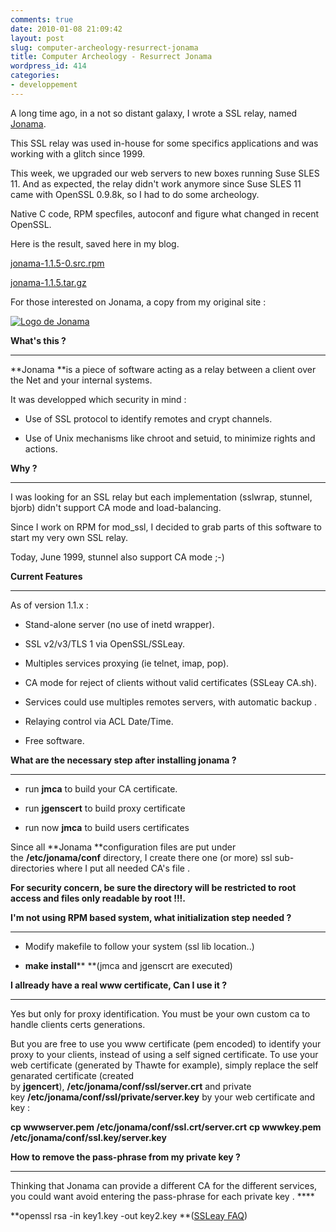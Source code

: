 ```yaml
---
comments: true
date: 2010-01-08 21:09:42
layout: post
slug: computer-archeology-resurrect-jonama
title: Computer Archeology - Resurrect Jonama
wordpress_id: 414
categories:
- developpement
---
```


A long time ago, in a not so distant galaxy, I wrote a SSL relay, named [Jonama](http://membres.multimania.fr/jonama/).

This SSL relay was used in-house for some specifics applications and was working with a glitch since 1999.

This week, we upgraded our web servers to new boxes running Suse SLES 11.
And as expected, the relay didn't work anymore since Suse SLES 11 came with OpenSSL 0.9.8k, so I had to do some archeology.

Native C code, RPM specfiles, autoconf and figure what changed in recent OpenSSL.

Here is the result, saved here in my blog.

[jonama-1.1.5-0.src.rpm](/bin-contents/jonama-1.1.5-0.src.rpm)

[jonama-1.1.5.tar.gz](/bin-contents/jonama-1.1.5.tar.gz)

For those interested on Jonama, a copy from my original site :

[![Logo de Jonama](/wp-content/uploads/2011/12/jonama.gif)](/wp-content/uploads/2011/12/jonama.gif)

**What's this ?**



* * *

**Jonama **is a piece of software acting as a relay between a client over the Net and your internal systems.

It was developped which security in mind :



	
  * Use of SSL protocol to identify remotes and crypt channels.

	
  * Use of Unix mechanisms like chroot and setuid, to minimize rights and actions.


**Why ?**



* * *

I was looking for an SSL relay but each implementation (sslwrap, stunnel, bjorb) didn't support CA mode and load-balancing.

Since I work on RPM for mod_ssl, I decided to grab parts of this software to start my very own SSL relay. 

Today, June 1999, stunnel also support CA mode ;-)

**Current Features**



* * *

As of version 1.1.x :



	
  * Stand-alone server (no use of inetd wrapper).

	
  * SSL v2/v3/TLS 1 via OpenSSL/SSLeay.

	
  * Multiples services proxying (ie telnet, imap, pop).

	
  * CA mode for reject of clients without valid certificates (SSLeay CA.sh).

	
  * Services could use multiples remotes servers, with automatic backup .

	
  * Relaying control via ACL Date/Time.

	
  * Free software.


**What are the necessary step after installing jonama ?**



* * *





	
  * run **jmca** to build your CA certificate.

	
  * run **jgenscert** to build proxy certificate

	
  * run now **jmca** to build users certificates


Since all **Jonama **configuration files are put under the **/etc/jonama/conf** directory, I create there one (or more) ssl sub-directories where I put all needed CA's file .

**For security concern, be sure the directory will be restricted to root access and files only readable by root !!!.**

**I'm not using RPM based system, what initialization step needed ?**



* * *





	
  * Modify makefile to follow your system (ssl lib location..)

	
  * **make install**** **(jmca and jgenscrt are executed)



**I allready have a real www certificate, Can I use it ?**



* * *

Yes but only for proxy identification. You must be your own custom ca to handle clients certs generations.

But you are free to use you www certificate (pem encoded) to identify your proxy to your clients, instead of using a self signed certificate.
To use your web certificate (generated by Thawte for example), simply replace the self genarated certificate (created by **jgencert**), **/etc/jonama/conf/ssl/server.crt** and private key **/etc/jonama/conf/ssl/private/server.key** by your web certificate and key :

**cp wwwserver.pem /etc/jonama/conf/ssl.crt/server.crt**
**cp wwwkey.pem /etc/jonama/conf/ssl.key/server.key**

**How to remove the pass-phrase from my private key ?**



* * *

Thinking that Jonama can provide a different CA for the different services, you could want avoid entering the pass-phrase for each private key .  ****





**openssl rsa -in key1.key -out key2.key **([SSLeay FAQ](http://www.psy.uq.oz.au/~ftp/Crypto/#remove%20a%20passphrase%20from%20a%20private%20key)) 



